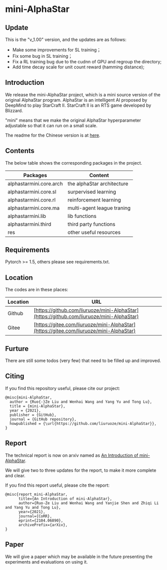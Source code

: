 # mini-AlphaStar


## Update

This is the "v_1.00" version, and the updates are as follows:

* Make some improvements for SL training；
* Fix some bug in SL training；
* Fix a RL training bug due to the cudnn of GPU and regroup the directory;
* Add time decay scale for unit count reward (hamming distance);

## Introduction

We release the mini-AlphaStar project, which is a mini source version of the original AlphaStar program. AlphaStar is an intelligent AI proposed by DeepMind to play StarCraft II. StarCraft II is an RTS game developed by Blizzard.

"mini" means that we make the original AlphaStar hyperparameter adjustable so that it can run on a small scale.

The readme for the Chinese version is at [here](doc/README_CHS.MD).

## Contents

The below table shows the corresponding packages in the project.

Packages | Content
------------ | -------------
alphastarmini.core.arch | the alphaStar architecture
alphastarmini.core.sl | surpervised learning
alphastarmini.core.rl | reinforcement learning
alphastarmini.core.ma | multi-agent league traning
alphastarmini.lib | lib functions
alphastarmini.third | third party functions
res | other useful resources

## Requirements

Pytorch >= 1.5, others please see requirements.txt.

## Location

The codes are in these places:

Location | URL
------------ | -------------
Github | [https://github.com/liuruoze/mini-AlphaStar](https://github.com/liuruoze/mini-AlphaStar)
Gitee | [https://gitee.com/liuruoze/mini-AlphaStar](https://gitee.com/liuruoze/mini-AlphaStar)

## Furture

There are still some todos (very few) that need to be filled up and improved.

## Citing

If you find this repository useful, please cite our project:
```
@misc{mini-AlphaStar,
  author = {Ruo{-}Ze Liu and Wenhai Wang and Yang Yu and Tong Lu},
  title = {mini-AlphaStar},
  year = {2021},
  publisher = {GitHub},
  journal = {GitHub repository},
  howpublished = {\url{https://github.com/liuruoze/mini-AlphaStar}},
}
```

## Report

The technical report is now on arxiv named as [An Introduction of mini-AlphaStar](https://arxiv.org/abs/2104.06890).

We will give two to three updates for the report, to make it more complete and clear. 

If you find this report useful, please cite the report:
```
@misc{report_mini-AlphaStar,
      title={An Introduction of mini-AlphaStar}, 
      author={Ruo-Ze Liu and Wenhai Wang and Yanjie Shen and Zhiqi Li and Yang Yu and Tong Lu},
      year={2021},
      journal={CoRR},
      eprint={2104.06890},
      archivePrefix={arXiv},
}
```

## Paper

We will give a paper which may be available in the future presenting the experiments and evaluations on using it. 